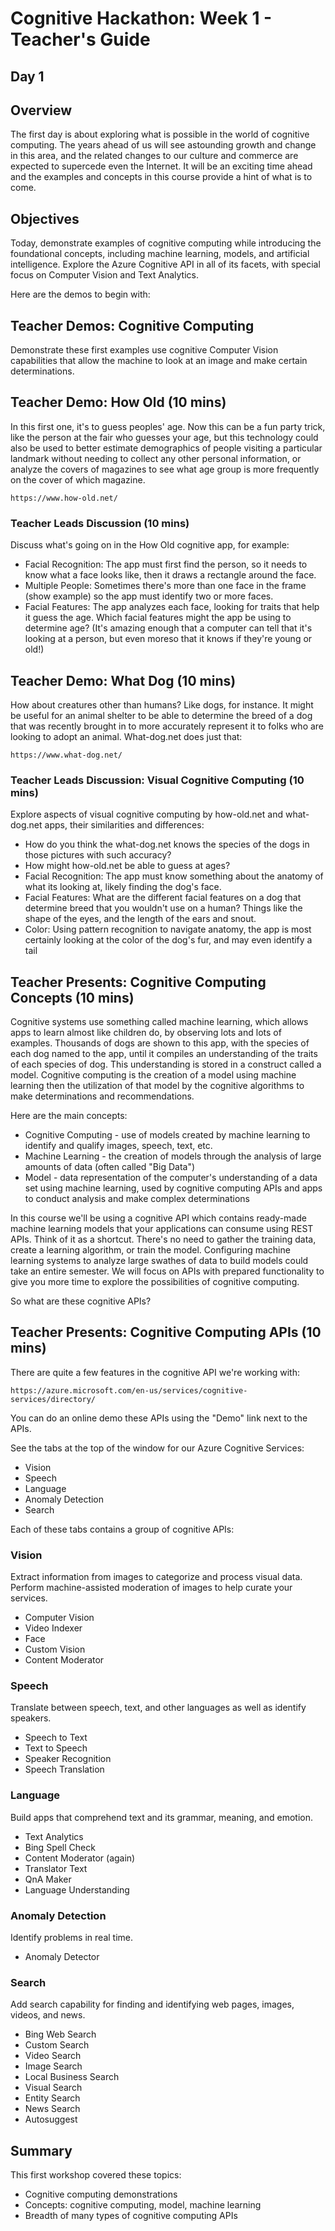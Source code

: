 # Cognitive Hackathon: Week 1 - Teacher's Guide
## Day 1

## Overview

The first day is about exploring what is possible in the world of cognitive computing. The years ahead of us will see astounding growth and change in this area, and the related changes to our culture and commerce are expected to supercede even the Internet. It will be an exciting time ahead and the examples and concepts in this course provide a hint of what is to come. 

## Objectives

Today, demonstrate examples of cognitive computing while introducing the foundational concepts, including machine learning, models, and artificial intelligence. Explore the Azure Cognitive API in all of its facets, with special focus on Computer Vision and Text Analytics.

Here are the demos to begin with:

## Teacher Demos: Cognitive Computing 

Demonstrate these first examples use cognitive Computer Vision capabilities that allow the machine to look at an image and make certain determinations. 

## Teacher Demo: How Old (10 mins)

In this first one, it's to guess peoples' age. Now this can be a fun party trick, like the person at the fair who guesses your age, but this technology could also be used to better estimate demographics of people visiting a particular landmark without needing to collect any other personal information, or analyze the covers of magazines to see what age group is more frequently on the cover of which magazine.

    https://www.how-old.net/

### Teacher Leads Discussion (10 mins)
Discuss what's going on in the How Old cognitive app, for example: 
- Facial Recognition: The app must first find the person, so it needs to know what a face looks like, then it draws a rectangle around the face. 
- Multiple People: Sometimes there's more than one face in the frame (show example) so the app must identify two or more faces. 
- Facial Features: The app analyzes each face, looking for traits that help it guess the age. Which facial features might the app be using to determine age? (It's amazing enough that a computer can tell that it's looking at a person, but even moreso that it knows if they're young or old!)

##  Teacher Demo: What Dog (10 mins)

How about creatures other than humans? Like dogs, for instance. It might be useful for an animal shelter to be able to determine the breed of a dog that was recently brought in to more accurately represent it to folks who are looking to adopt an animal.  What-dog.net does just that:

    https://www.what-dog.net/

### Teacher Leads Discussion: Visual Cognitive Computing (10 mins)
 Explore aspects of visual cognitive computing by how-old.net and what-dog.net apps, their similarities and differences:
* How do you think the what-dog.net knows the species of the dogs in those pictures with such accuracy?
* How might how-old.net be able to guess at ages?
* Facial Recognition: The app must know something about the anatomy of what its looking at, likely finding the dog's face.
* Facial Features: What are the different facial features on a dog that determine breed that you wouldn't use on a human? Things like the shape of the eyes, and the length of the ears and snout. 
* Color: Using pattern recognition to navigate anatomy, the app is  most certainly looking at the color of the dog's fur, and may even identify a tail 

## Teacher Presents: Cognitive Computing Concepts (10 mins)

Cognitive systems use something called machine learning, which allows apps to learn almost like children do, by observing lots and lots of examples. Thousands of dogs are shown to this app, with the species of each dog named to the app, until it compiles an understanding of the traits of each species of dog.  This understanding is stored in a construct called a model.  Cognitive computing is the creation of a model using machine learning then the utilization of that model by the cognitive algorithms to make determinations and recommendations.

Here are the main concepts:

* Cognitive Computing - use of models created by machine learning to identify and qualify images, speech, text, etc. 
* Machine Learning - the creation of models through the analysis of large amounts of data (often called "Big Data")
* Model - data representation of the computer's understanding of a data set using machine learning, used by cognitive computing APIs and apps to conduct analysis and make complex determinations

In this course we'll be using a cognitive API which contains ready-made machine learning models that your applications can consume using REST APIs. Think of it as a shortcut. There's no need to gather the training data, create a learning algorithm, or train the model. Configuring machine learning systems to analyze large swathes of data to build models could take an entire semester. We will focus on APIs with prepared functionality to give you more time to explore the possibilities of cognitive computing.

So what are these cognitive APIs?

## Teacher Presents: Cognitive Computing APIs (10 mins)

There are quite a few features in the cognitive API we're working with:

    https://azure.microsoft.com/en-us/services/cognitive-services/directory/

You can do an online demo these APIs using the "Demo" link next to the APIs.

See the tabs at the top of the window for our Azure Cognitive Services:

* Vision
* Speech
* Language
* Anomaly Detection
* Search

Each of these tabs contains a group of cognitive APIs:

### Vision
Extract information from images to categorize and process visual data. Perform machine-assisted moderation of images to help curate your services.
* Computer Vision
* Video Indexer
* Face 
* Custom Vision
* Content Moderator

### Speech
Translate between speech, text, and other languages as well as identify speakers.
* Speech to Text
* Text to Speech
* Speaker Recognition
* Speech Translation

### Language
Build apps that comprehend text and its grammar, meaning, and emotion.
* Text Analytics
* Bing Spell Check
* Content Moderator (again)
* Translator Text
* QnA Maker
* Language Understanding

### Anomaly Detection
Identify problems in real time.
* Anomaly Detector

### Search
Add search capability for finding and identifying web pages, images, videos, and news.
* Bing Web Search
* Custom Search
* Video Search
* Image Search
* Local Business Search
* Visual Search
* Entity Search
* News Search
* Autosuggest

## Summary
This first workshop covered these topics:
* Cognitive computing demonstrations
* Concepts: cognitive computing, model, machine learning
* Breadth of many types of cognitive computing APIs